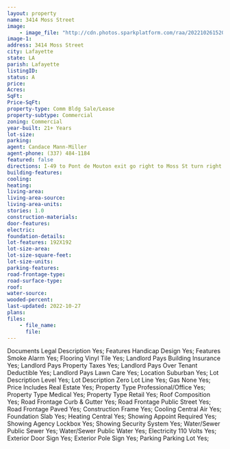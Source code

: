 ```yaml
---
layout: property
name: 3414 Moss Street
image:
    - image_file: "http://cdn.photos.sparkplatform.com/raa/20221026152033271687000000.jpg"
image-1:
address: 3414 Moss Street
city: Lafayette
state: LA
parish: Lafayette
listingID: 
status: A
price: 
Acres: 
SqFt: 
Price-SqFt: 
property-type: Comm Bldg Sale/Lease
property-subtype: Commercial
zoning: Commercial
year-built: 21+ Years
lot-size: 
parking: 
agent: Candace Mann-Miller
agent-phone: (337) 484-1184
featured: false
directions: I-49 to Pont de Mouton exit go right to Moss St turn right Building on East side(left) of the road
building-features: 
cooling: 
heating: 
living-area: 
living-area-source: 
living-area-units: 
stories: 1.0
construction-materials: 
door-features: 
electric: 
foundation-details: 
lot-features: 192X192
lot-size-area: 
lot-size-square-feet: 
lot-size-units: 
parking-features: 
road-frontage-type: 
road-surface-type: 
roof: 
water-source: 
wooded-percent: 
last-updated: 2022-10-27
plans: 
files:
    - file_name:
      file:
---
```

Documents	Legal Description	Yes;
Features	Handicap Design	Yes;
Features	Smoke Alarm	Yes;
Flooring	Vinyl Tile	Yes;
Landlord Pays	Building Insurance	Yes;
Landlord Pays	Property Taxes	Yes;
Landlord Pays	Over Tenant Deductible	Yes;
Landlord Pays	Lawn Care	Yes;
Location	Suburban	Yes;
Lot Description	Level	Yes;
Lot Description	Zero Lot Line	Yes;
Gas	None	Yes;
Price Includes	Real Estate	Yes;
Property Type	Professional/Office	Yes;
Property Type	Medical	Yes;
Property Type	Retail	Yes;
Roof	Composition	Yes;
Road Frontage	Curb & Gutter	Yes;
Road Frontage	Public Street	Yes;
Road Frontage	Paved	Yes;
Construction	Frame	Yes;
Cooling	Central Air	Yes;
Foundation	Slab	Yes;
Heating	Central	Yes;
Showing	Appoint Required	Yes;
Showing	Agency Lockbox	Yes;
Showing	Security System	Yes;
Water/Sewer	Public Sewer	Yes;
Water/Sewer	Public Water	Yes;
Electricity	110 Volts	Yes;
Exterior	Door Sign	Yes;
Exterior	Pole Sign	Yes;
Parking	Parking Lot	Yes;

